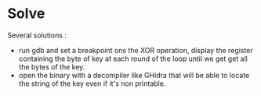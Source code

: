 # Solve

Several solutions :
- run gdb and set a breakpoint ons the XOR operation, display the register containing the byte of key at each round of the loop until we get get all the bytes of the key.
- open the binary with a decompiler like GHidra that will be able to locate the string of the key even if it's non printable.   
